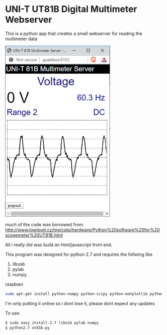 # UNI-T UT81B Digital Multimeter Webserver

This is a python app that creates a small webserver for reading the multimeter data

![Screenshot](https://raw.githubusercontent.com/xitiomet/ut81b-server/master/screenshot.png)

much of the code was borrowed from:
http://www.lowlevel.cz/log/cats/hardware/Python%20software%20for%20scopemeter%20UT81B.html

All i really did was build an html/javascript front end.

This program was designed for python 2.7 and requires the follwing libs

1. libusb
2. pylab
3. numpy

raspbian
```bash
sudo apt-get install python-numpy python-scipy python-matplotlib python-usb
```

I'm only putting it online so i dont lose it, please dont expect any updates

To use:
```
$ sudo easy_install-2.7 libusb pylab numpy
$ python2.7 ut81b.py
```
